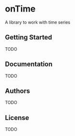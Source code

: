 onTime
======

A library to work with time series

## Getting Started

TODO

## Documentation

TODO

## Authors

TODO

## License

TODO
